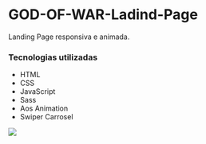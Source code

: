 # GOD-OF-WAR-Ladind-Page
Landing Page responsiva e animada.

### Tecnologias utilizadas
- HTML
- CSS
- JavaScript
- Sass
- Aos Animation
- Swiper Carrosel

<img src="https://i.imgur.com/yTzv8EO.png" />
